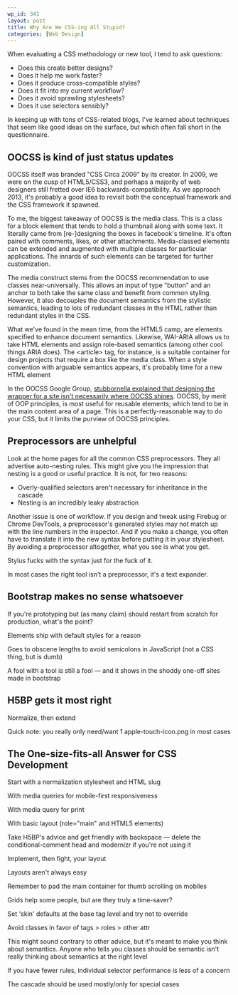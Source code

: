 ```yaml
---
wp_id: 341
layout: post
title: Why Are We CSS-ing All Stupid?
categories: [Web Design]
---
```


When evaluating a CSS methodology or new tool, I tend to ask questions:

  * Does this create better designs?
  * Does it help me work faster?
  * Does it produce cross-compatible styles?
  * Does it fit into my current workflow?
  * Does it avoid sprawling stylesheets?
  * Does it use selectors sensibly?

In keeping up with tons of CSS-related blogs, I've learned about techniques that seem like good ideas on the surface, but which often fall short in the questionnaire.

## OOCSS is kind of just status updates

OOCSS itself was branded "CSS Circa 2009" by its creator. In 2009, we were on the cusp of HTML5/CSS3, and perhaps a majority of web designers still fretted over IE6 backwards-compatibility. As we approach 2013, it's probably a good idea to revisit both the conceptual framework and the CSS framework it spawned.

To me, the biggest takeaway of OOCSS is the media class. This is a class for a block element that tends to hold a thumbnail along with some text. It literally came from [re-]designing the boxes in facebook's timeline. It's often paired with comments, likes, or other attachments. Media-classed elements can be extended and augmented with multiple classes for particular applications. The innards of such elements can be targeted for further customization.

The media construct stems from the OOCSS recommendation to use classes near-universally. This allows an input of type "button" and an anchor to both take the same class and benefit from common styling. However, it also decouples the document semantics from the stylistic semantics, leading to lots of redundant classes in the HTML rather than redundant styles in the CSS.

What we've found in the mean time, from the HTML5 camp, are elements specified to enhance document semantics. Likewise, WAI-ARIA allows us to take HTML elements and assign role-based semantics (among other cool things ARIA does). The &lt;article&gt; tag, for instance, is a suitable container for design projects that require a box like the media class. When a style convention with arguable semantics appears, it's probably time for a new HTML element

In the OOCSS Google Group, [stubbornella explained that designing the wrapper for a site isn't necessarily where OOCSS shines](https://groups.google.com/d/msg/object-oriented-css/wHHQ9ul12v0/ggYjt59o9yoJ). OOCSS, by merit of OOP principles, is most useful for reusable elements; which tend to be in the main content area of a page. This is a perfectly-reasonable way to do your CSS, but it limits the purview of OOCSS principles.

## Preprocessors are unhelpful

Look at the home pages for all the common CSS preprocessors. They all advertise auto-nesting rules. This might give you the impression that nesting is a good or useful practice. It is not, for two reasons:

  * Overly-qualified selectors aren't necessary for inheritance in the cascade
  * Nesting is an incredibly leaky abstraction

Another issue is one of workflow. If you design and tweak using Firebug or Chrome DevTools, a preprocessor's generated styles may not match up with the line numbers in the inspector. And if you make a change, you often have to translate it into the new syntax before putting it in your stylesheet. By avoiding a preprocessor altogether, what you see is what you get.

Stylus fucks with the syntax just for the fuck of it.

In most cases the right tool isn't a preprocessor, it's a text expander.

## Bootstrap makes no sense whatsoever

If you're prototyping but (as many claim) should restart from scratch for production, what's the point?

Elements ship with default styles for a reason

Goes to obscene lengths to avoid semicolons in JavaScript (not a CSS thing, but is dumb)

A fool with a tool is still a fool — and it shows in the shoddy one-off sites made in bootstrap

## H5BP gets it most right

Normalize, then extend

Quick note: you really only need/want 1 apple-touch-icon.png in most cases

## The One-size-fits-all Answer for CSS Development

Start with a normalization stylesheet and HTML slug

With media queries for mobile-first responsiveness

With media query for print

With basic layout (role="main" and HTML5 elements)

Take H5BP's advice and get friendly with backspace — delete the conditional-comment head and modernizr if you're not using it

Implement, then fight, your layout

Layouts aren't always easy

Remember to pad the main container for thumb scrolling on mobiles

Grids help some people, but are they truly a time-saver?

Set 'skin' defaults at the base tag level and try not to override

Avoid classes in favor of tags > roles > other attr

This might sound contrary to other advice, but it's meant to make you think about semantics. Anyone who tells you classes should be semantic isn't really thinking about semantics at the right level

If you have fewer rules, individual selector performance is less of a concern

The cascade should be used mostly/only for special cases